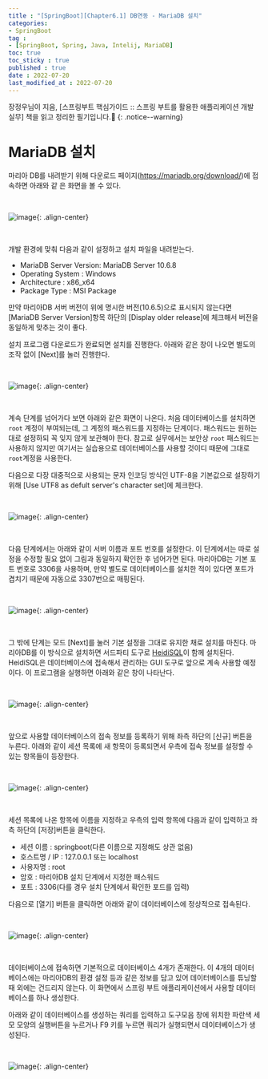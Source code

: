 ```yaml
---
title : "[SpringBoot][Chapter6.1] DB연동 - MariaDB 설치"
categories:
- SpringBoot
tag :
- [SpringBoot, Spring, Java, Intelij, MariaDB]
toc: true
toc_sticky : true
published : true
date : 2022-07-20
last_modified_at : 2022-07-20
---
```






장정우님이 지음, [스프링부트 핵심가이드 :: 스프링 부트를 활용한 애플리케이션 개발 실무] 책을 읽고 정리한 필기입니다.📢
{: .notice--warning}



# MariaDB 설치

마리아 DB를 내려받기 위해 다운로드 페이지(<a href="https://mariadb.org/download" target="_blank">https://mariadb.org/download/</a>)에 접속하면 아래와 같 은 화면을 볼 수 있다.

<br>

![image](https://user-images.githubusercontent.com/13410737/179999209-118513a4-8064-4f77-b47d-86341043897c.png){: .align-center}

<br>

개발 환경에 맞춰 다음과 같이 설정하고 설치 파일을 내려받는다.

- MariaDB Server Version: MariaDB Server 10.6.8
- Operating System : Windows
- Architecture : x86_x64
- Package Type : MSI Package

만약 마리아DB 서버 버전이 위에 명시한 버전(10.6.5)으로 표시되지 않는다면 [MariaDB Server Version]항목 하단의 [Display older release]에 체크해서 버전을 동일하게 맞추는 것이 좋다.

설치 프로그램 다운로드가 완료되면 설치를 진행한다. 아래와 같은 창이 나오면 별도의 조작 없이 [Next]를 눌러 진행한다.

<br>

![image](https://user-images.githubusercontent.com/13410737/179999660-0cc99a41-af93-4a5a-9622-4c1810120024.png){: .align-center}

<br>

계속 단계를 넘어가다 보면 아래와 같은 화면이 나온다. 처음 데이터베이스를 설치하면 `root` 계정이 부여되는데, 그 계정의 패스워드를 지정하는 단계이다. 패스워드는 원하는 대로 설정하되 꼭 잊지 않게 보관해야 한다. 참고로 실무에서는 보안상 `root` 패스워드는 사용하지 않지만 여기서는 실습용으로 데이터베이스를 사용할 것이디 때문에 그대로 `root`계정을 사용한다.

다음으로 다장 대중적으로 사용되는 문자 인코딩 방식인 UTF-8을 기본값으로 설장하기 위해 [Use UTF8 as defult server's character set]에 체크한다.

<br>

![image](https://user-images.githubusercontent.com/13410737/180593780-84f24b68-4048-4f61-85a7-d22c1b55233d.png){: .align-center}

<br>

다음 단계에서는 아래와 같이 서버 이름과 포트 번호를 설정한다. 이 단계에서는 따로 설정을 수정할 필요 없이 그림과 동일하지 확인한 후 넘어가면 된다. 마리아DB는 기본 포트 번호로 3306을 사용하며, 만약 별도로 데이터베이스를 설치한 적이 있다면 포트가 겹치기 때문에 자동으로 3307번으로 매핑된다.

<br>

![image](https://user-images.githubusercontent.com/13410737/179999867-6297c01c-d0ad-4bbd-acd3-2d86f834ee7e.png){: .align-center}

<br>

그 밖에 단계는 모드 [Next]를 눌러 기본 설정을 그대로 유지한 채로 설치를 마친다. 마리아DB를 이 방식으로 설치하면 서드파티 도구로 <a href="https://www.heidisql.com">HeidiSQL</a>이 함께 설치된다. HeidiSQL은 데이터베이스에 접속해서 관리하는 GUI 도구로 앞으로 계속 사용할 예정이다. 이 프로그램을 실행하면 아래와 같은 창이 나타난다.

<br>

![image](https://user-images.githubusercontent.com/13410737/180001338-ea1d89d4-2b81-43cf-a983-11854180da1a.png){: .align-center}

<br>

앞으로 사용할 데이터베이스의 접속 정보를 등록하기 위해 좌측 하단의 [신규] 버튼을 누른다. 아래와 같이 세션 목록에 새 항목이 등록되면서 우측에 접속 정보를 설정할 수 있는 항목들이 등장한다.

<br>

![image](https://user-images.githubusercontent.com/13410737/180001643-2f9c656c-54b5-4884-be43-39a4c3e9d46d.png){: .align-center}

<br>



세션 목록에 나온 항목에 이름을 지정하고 우측의 입력 항목에 다음과 같이 입력하고 좌측 하단의 [저장]버튼을 클릭한다.

- 세션 이름 : springboot(다른 이름으로 지정해도 상관 없음)
- 호스트명 / IP : 127.0.0.1 또는 localhost
- 사용자명 : root
- 암호 : 마리아DB 설치 단계에서 지정한 패스워드
- 포트 : 3306(다를 경우 설치 단계에서 확인한 포드를 입력)

다음으로 [열기] 버튼을 클릭하면 아래와 같이 데이터베이스에 정상적으로 접속된다.

<br>

![image](https://user-images.githubusercontent.com/13410737/180002085-d19d725d-03f5-475b-866c-eec817e91bad.png){: .align-center}

<br>

데이터베이스에 접속하면 기본적으로 데이터베이스 4개가 존재한다. 이 4개의 데이터베이스에는 마리아DB의 환경 설정 등과 같은 정보를 담고 있어 데이터베이스를 튜닝할 때 외에는 건드리지 않는다. 이 화면에서 스프링 부트 애플리케이션에서 사용할 데이터베이스를 하나 생성한다.

아래와 같이 데이터베이스를 생성하는 쿼리를 입력하고 도구모음 창에 위치한 파란색 세모 모양의 실행버튼을 누르거나 F9 키를 누르면 쿼리가 실행되면서 데이터베이스가 생성된다.

<br>

![image](https://user-images.githubusercontent.com/13410737/180002983-31ad9e85-dec9-4a23-a6e5-5d0b35813194.png){: .align-center}

<br>

